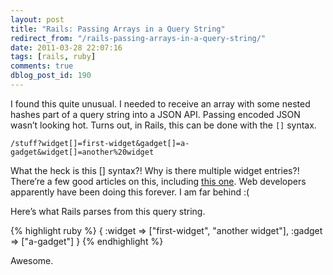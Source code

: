 ```yaml
---
layout: post
title: "Rails: Passing Arrays in a Query String"
redirect_from: "/rails-passing-arrays-in-a-query-string/"
date: 2011-03-28 22:07:16
tags: [rails, ruby]
comments: true
dblog_post_id: 190
---
```

I found this quite unusual. I needed to receive an array with some nested hashes part of a query string into a JSON API. Passing encoded JSON wasn’t looking hot. Turns out, in Rails, this can be done with the `[]` syntax.

```
/stuff?widget[]=first-widget&gadget[]=a-gadget&widget[]=another%20widget
```

What the heck is this [] syntax?! Why is there multiple widget entries?! There’re a few good articles on this, including [this one](https://web.archive.org/web/20141114035424/https://rails.nuvvo.com/lesson/6371-action-controller-parameters). Web developers apparently have been doing this forever. I am far behind :(

Here’s what Rails parses from this query string.

{% highlight ruby %}
{
    :widget => ["first-widget",  "another widget"],
    :gadget => ["a-gadget"]
}
{% endhighlight %}

Awesome.
